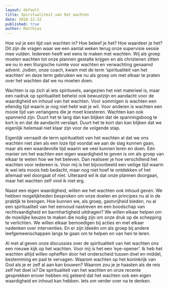 ```yaml
---
layout: default
title: Spiritualiteit van het wachten
date: 2018-12-22
published: true
author: Matthias
---
```

Hoe vul je een tijd van wachten in? Hoe beleef je het? Hoe waardeer je het? Dit
zijn de vragen waar we een aantal weken terug onze supervisie sessie mee
vulden. Iedereen heeft wel eens te maken met wachten. Wij als groep moeten
wachten tot onze plannen gestalte krijgen en als christenen zitten we nu in een
liturgische ruimte voor wachten en verwachting genaamd advent. Jodien, onze
coach, kwam met de term ‘spiritualiteit van het wachten’ en deze term gebruiken
we nu als groep om met elkaar te praten over het wachten dat we nu moeten doen.
 

Wachten is op zich al iets spiritueels, aangezien het niet materieel is, maar
een nadruk op spiritualiteit behelst ook bewustzijn en aandacht voor de
waardigheid en inhoud van het wachten. Voor sommigen is wachten een ellendig
tijd waarin je nog niet hebt wat je wil. Voor anderen is wachten een mooie tijd
van verlangens die je moet koesteren. Wachten kan ook spannend zijn. Duurt het
te lang dan kan blijken dat de spanningsboog te kort is en dat de aandacht
verslapt. Duurt het te kort dan kan blijken dat we eigenlijk helemaal niet
klaar zijn voor de volgende stap.
 
Eigenlijk verraadt de term spiritualiteit van het wachten al dat we ons wachten
niet zien als een loze tijd voordat we aan de slag kunnen gaan, maar als een
waardevolle tijd waarin we veel kunnen leren en doen. Eén manier om het wachten
een eigen waardigheid te geven is om als groep van elkaar te weten hoe we het
beleven. Dan realiseer je hoe verschillend het wachten voor iedereen is. Voor
mij is het bijvoorbeeld een veilige tijd waarin ik wel iets moois heb bedacht,
maar nog niet hoef te ontdekken of het allemaal wel doorgaat of niet. Uiteraard
wil ik dat onze plannen doorgaan, maar het wachten zelf vind ik niet erg. 
 
Naast een eigen waardigheid, willen we het wachten ook inhoud geven. We hebben
mogelijkheden besproken om onze doelen en principes nu al in de praktijk te
brengen. Hoe kunnen we, als groep, gastvrijheid bieden, nu al een
spiritualiteit van het eenvoud nastreven en een boodschap van rechtvaardigheid
en barmhartigheid uitdragen? We willen elkaar helpen om de moeilijke keuzes te
maken die nodig zijn om onze druk op de schepping te verlichten. We willen
elkaar bemoedigen bij acties en met elkaar nadenken over interventies. En er
zijn ideeën om als groep bij andere leefgemeenschappen langs te gaan om te
helpen en van hen te leren.
 
Al met al geven onze discussies over de spiritualiteit van het wachten ons een
nieuwe kijk op het wachten. Voor mij is het een ‘eye-opener’. Ik heb het
wachten altijd willen opheffen door het onderscheid tussen doel en middel,
bestemming en pad te vervagen. Waarom wachten op het koninkrijk van God als je
er zelf al aan kan bouwen? Waarom zou je je haasten als de reis zelf het doel
is? De spiritualiteit van het wachten en onze recente gesprekken erover hebben
mij geleerd dat het wachten ook een eigen waardigheid en inhoud kan hebben.
Iets om verder over na te denken.

